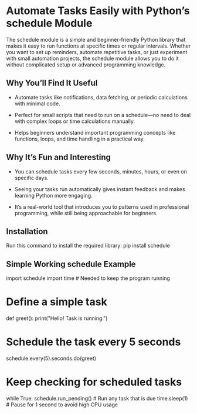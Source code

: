 # Automate Tasks Easily with Python’s schedule Module

The schedule module is a simple and beginner-friendly Python library that makes it easy to run functions at specific times or regular intervals. Whether you want to set up reminders, automate repetitive tasks, or just experiment with small automation projects, the schedule module allows you to do it without complicated setup or advanced programming knowledge.

## Why You’ll Find It Useful

- Automate tasks like notifications, data fetching, or periodic calculations with minimal code.

- Perfect for small scripts that need to run on a schedule—no need to deal with complex loops or time calculations manually.

- Helps beginners understand important programming concepts like functions, loops, and time handling in a practical way.

## Why It’s Fun and Interesting

- You can schedule tasks every few seconds, minutes, hours, or even on specific days.

- Seeing your tasks run automatically gives instant feedback and makes learning Python more engaging.

- It’s a real-world tool that introduces you to patterns used in professional programming, while still being approachable for beginners.

## Installation

Run this command to install the required library:
pip install schedule

## Simple Working schedule Example

import schedule
import time  # Needed to keep the program running

# Define a simple task
def greet():
    print("Hello! Task is running.")

# Schedule the task every 5 seconds
schedule.every(5).seconds.do(greet)

# Keep checking for scheduled tasks
while True:
    schedule.run_pending()  # Run any task that is due
    time.sleep(1)           # Pause for 1 second to avoid high CPU usage

